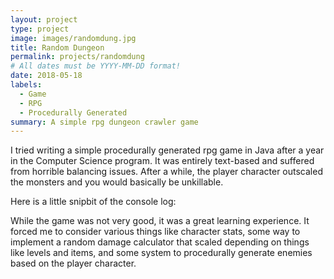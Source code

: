```yaml
---
layout: project
type: project
image: images/randomdung.jpg
title: Random Dungeon
permalink: projects/randomdung
# All dates must be YYYY-MM-DD format!
date: 2018-05-18
labels:
  - Game
  - RPG
  - Procedurally Generated
summary: A simple rpg dungeon crawler game
---
```


I tried writing a simple procedurally generated rpg game in Java after a year in the Computer Science program. It was entirely text-based and suffered from horrible balancing issues. After a while, the player character outscaled the monsters and you would basically be unkillable.

Here is a little snipbit of the console log:



While the game was not very good, it was a great learning experience. It forced me to consider various things like character stats, some way to implement a random damage calculator that scaled depending on things like levels and items, and some system to procedurally generate enemies based on the player character.
